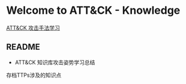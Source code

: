 # Welcome to ATT&CK - Knowledge


[ATT&CK 攻击手法学习](https://enter-hacker.github.io/ATT-CK/)


## README

* ATT&CK 知识库攻击姿势学习总结

存档TTPs涉及的知识点


